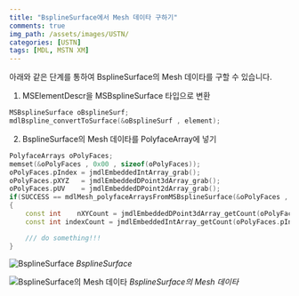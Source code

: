 ```yaml
---
title: "BsplineSurface에서 Mesh 데이타 구하기"
comments: true 
img_path: /assets/images/USTN/
categories: [USTN]
tags: [MDL, MSTN XM]
---
```


아래와 같은 단계를 통하여 BsplineSurface의 Mesh 데이타를 구할 수 있습니다.

1. MSElementDescr을 MSBsplineSurface 타입으로 변환
```cpp
MSBsplineSurface oBsplineSurf;
mdlBspline_convertToSurface(&oBsplineSurf , element);
```

2. BsplineSurface의 Mesh 데이타를 PolyfaceArray에 넣기
```cpp
PolyfaceArrays oPolyFaces;
memset(&oPolyFaces , 0x00 , sizeof(oPolyFaces));
oPolyFaces.pIndex = jmdlEmbeddedIntArray_grab();
oPolyFaces.pXYZ   = jmdlEmbeddedDPoint3dArray_grab();
oPolyFaces.pUV    = jmdlEmbeddedDPoint2dArray_grab();
if(SUCCESS == mdlMesh_polyfaceArraysFromMSBsplineSurface(&oPolyFaces , &oBsplineSurf , 1*mdlModelRef_getUorPerMaster(ACTIVEMODEL) , FALSE , TRUE))
{
    const int    nXYCount = jmdlEmbeddedDPoint3dArray_getCount(oPolyFaces.pXYZ ); 
    const int indexCount = jmdlEmbeddedIntArray_getCount(oPolyFaces.pIndex) ; 

    /// do something!!!
}
```

![BsplineSurface](2011-08-18-1.png)
_BsplineSurface_

![BsplineSurface의 Mesh 데이타](2011-08-18-2.png)
_BsplineSurface의 Mesh 데이타_

